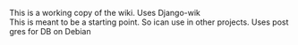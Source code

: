 This is a working copy of the wiki. Uses Django-wik  
This is meant to be a starting point. So ican use in other projects.
Uses post gres for DB on Debian

